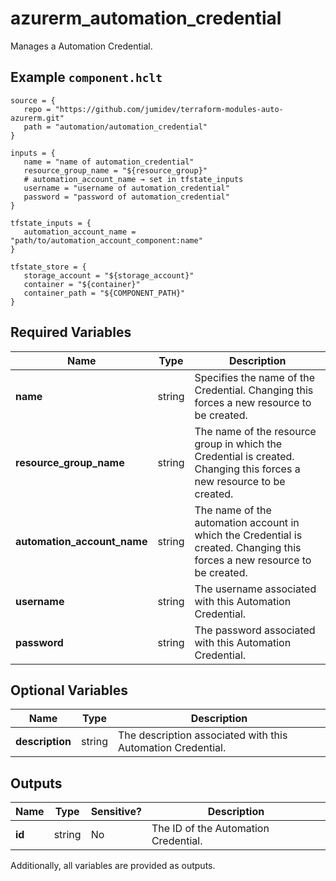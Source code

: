 # azurerm_automation_credential

Manages a Automation Credential.

## Example `component.hclt`

```hcl
source = {
   repo = "https://github.com/jumidev/terraform-modules-auto-azurerm.git"   
   path = "automation/automation_credential"   
}

inputs = {
   name = "name of automation_credential"   
   resource_group_name = "${resource_group}"   
   # automation_account_name → set in tfstate_inputs
   username = "username of automation_credential"   
   password = "password of automation_credential"   
}

tfstate_inputs = {
   automation_account_name = "path/to/automation_account_component:name"   
}

tfstate_store = {
   storage_account = "${storage_account}"   
   container = "${container}"   
   container_path = "${COMPONENT_PATH}"   
}

```

## Required Variables

| Name | Type |  Description |
| ---- | --------- |  ----------- |
| **name** | string |  Specifies the name of the Credential. Changing this forces a new resource to be created. | 
| **resource_group_name** | string |  The name of the resource group in which the Credential is created. Changing this forces a new resource to be created. | 
| **automation_account_name** | string |  The name of the automation account in which the Credential is created. Changing this forces a new resource to be created. | 
| **username** | string |  The username associated with this Automation Credential. | 
| **password** | string |  The password associated with this Automation Credential. | 

## Optional Variables

| Name | Type |  Description |
| ---- | --------- |  ----------- |
| **description** | string |  The description associated with this Automation Credential. | 



## Outputs

| Name | Type | Sensitive? | Description |
| ---- | ---- | --------- | --------- |
| **id** | string | No  | The ID of the Automation Credential. | 

Additionally, all variables are provided as outputs.
